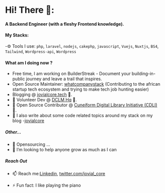 
# Hi! There 👋:


####  A Backend Engineer (with a fleshy Frontend knowledge).

#### My Stacks:

-⚙️ Tools I use: `php`, `laravel`, `nodejs`, `cakephp`, `javascript`, `Vuejs`, `Nuxtjs`, `BS4`, `Tailwind`, `Wordpress-api`, `Wordpress`

#### What am I doing now ? 
- Free time, I am working on BuilderStreak - Document your building-in-public journey and leave a trail that inspires.
- Open Source Maintainer: [whatcompanystack](https://github.com/jovialcore/whatcompstack-BE?tab=readme-ov-file#-what-company-stack) (Contributing to the african startup tech ecosystem and trying to make tech job hunting easier)
- Blogging @ [jovialcore.tech](https://dev.to/jovialcore) 🔭.
- 🔭 Volunteer Dev  @ [DCLM Hq](https://github.com/dclmict/dclm-testimony) 🔭.
- 🔭 Open Source Contributor  @ [Cuneiform Digital Library Initiative (CDLI)](https://gitlab.com/users/jovialcore/activity) 🔭.
- 💬 I also write about some code related topics around my stack on my blog -[jovialcore](https://dev.to/jovialcore)

##### Other...
- 👯 Opensourcing ...
- 🤔 I’m looking to help anyone grow as much as I can

##### Reach Out 
- 📫 Reach me:[Linkedin](https://www.linkedin.com/in/chidieberechukwudi/),  [twitter.com/jovial_core](https://twitter.com/jovialcore)


- ⚡ Fun fact: I like playing the piano




